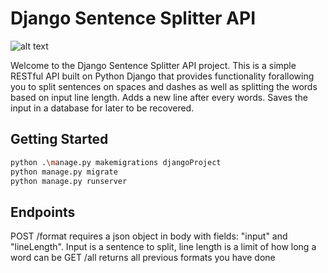 # Django Sentence Splitter API

![alt text](https://media.tenor.com/AKHj5e7v4pcAAAAi/cute.gif)

Welcome to the Django Sentence Splitter API project. This is a simple RESTful API built on Python Django that provides functionality forallowing you to split sentences on spaces and dashes
as well as splitting the words based on input line length. Adds a new line after every words. Saves the input in a database for later to be recovered.


## Getting Started

```bash
python .\manage.py makemigrations djangoProject
python manage.py migrate  
python manage.py runserver   
```


## Endpoints
POST /format  requires a json object in body with fields: "input" and "lineLength". Input is a sentence to split, line length is a limit of how long a word can be
GET /all returns all previous formats you have done

